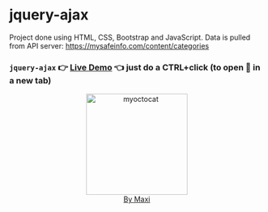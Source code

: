 # jquery-ajax

Project done using HTML, CSS, Bootstrap and JavaScript.
Data is pulled from API server: https://mysafeinfo.com/content/categories

### `jquery-ajax` :point_right: [Live Demo]() :point_left: just do a CTRL+click (to open :link: in a new tab)

<div align="center">
<img src="https://myoctocat.com/assets/images/base-octocat.svg" alt="myoctocat" width="200">
</div>

<div align="center">
<a href="https://webdizajnmaxi.eu.org">By Maxi</a>
</div>
